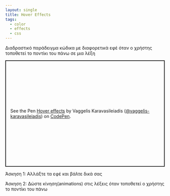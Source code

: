 ```yaml
---
layout: single
title: Hover Effects
tags:
  - color
  - effects
  - css
---
```


Διαδραστικό παράδειγμα κώδικα με διαφορετικά εφέ όταν ο χρήστης τοποθετεί το ποντίκι του πάνω σε μια λέξη

<p class="codepen" data-height="336" data-theme-id="dark" data-default-tab="result" data-user="vaggelis-karavasileiadis" data-slug-hash="ExKWBNd" style="height: 336px; box-sizing: border-box; display: flex; align-items: center; justify-content: center; border: 2px solid; margin: 1em 0; padding: 1em;" data-pen-title="Hover effects">
  <span>See the Pen <a href="https://codepen.io/vaggelis-karavasileiadis/pen/ExKWBNd">
  Hover effects</a> by Vaggelis Karavasileiadis (<a href="https://codepen.io/vaggelis-karavasileiadis">@vaggelis-karavasileiadis</a>)
  on <a href="https://codepen.io">CodePen</a>.</span>
</p>
<script async src="https://static.codepen.io/assets/embed/ei.js"></script>
  
  Άσκηση 1: Αλλάξτε τα εφέ και βάλτε δικά σας
  
  Άσκηση 2: Δώστε κίνηση(animations) στις λέξεις όταν τοποθετεί ο χρήστης το ποντίκι του πάνω
